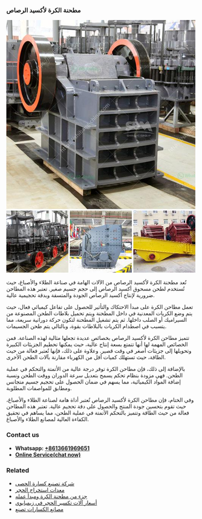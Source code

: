 <h3>مطحنة الكرة لأكسيد الرصاص</h3><img src='1701854043.jpg' alt=''><p>تُعد مطحنة الكرة لأكسيد الرصاص من الآلات الهامة في صناعة الطلاء والأصباغ، حيث تُستخدم لطحن مسحوق أكسيد الرصاص إلى حجم جسيم صغير. تعتبر هذه المطاحن ضرورية لإنتاج أكسيد الرصاص الجودة والمتسقة وبدقة تحجيمية عالية.</p><p>تعمل مطاحن الكرة على مبدأ الاحتكاك والتأثير للحصول على تفاعل كيميائي فعال، حيث يتم وضع الكريات المعدنية في داخل المطحنة ويتم تحميل بلاطات الطحن المصنوعة من السيراميك أو الصلب داخلها. ثم يتم تشغيل المطحنة لتكون حركة دورانية سريعة، مما يتسبب في اصطدام الكريات بالبلاطات بقوة، وبالتالي يتم طحن الجسيمات.</p><p>تتميز مطاحن الكرة لأكسيد الرصاص بخصائص عديدة تجعلها مثالية لهذه الصناعة. فمن الخصائص المهمة لها أنها تتمتع بسعة إنتاج عالية، حيث يمكنها تحطيم الجزيئات الكبيرة وتحويلها إلى جزيئات أصغر في وقت قصير. وعلاوة على ذلك، فإنها تُعتبر فعالة من حيث الطاقة، حيث تستهلك كميات أقل من الكهرباء مقارنة بآلات الطحن الأخرى.</p><p>بالإضافة إلى ذلك، فإن مطاحن الكرة توفر درجة عالية من الأتمتة والتحكم في عملية الطحن. فهي مزودة بنظام تحكم يسمح بتعديل سرعة الدوران ووقت الطحن ونسبة إضافة المواد الكيميائية، مما يسهم في ضمان الحصول على تحجيم جسيم متجانس ومطابق للمواصفات المطلوبة.</p><p>وفي الختام، فإن مطاحن الكرة لأكسيد الرصاص تُعتبر أداة هامة لصناعة الطلاء والأصباغ، حيث تقوم بتحسين جودة المنتج والحصول على دقة تحجيم عالية. تعتبر هذه المطاحن فعالة من حيث الطاقة وتتميز بالتحكم الأتمتة في عملية الطحن، مما يساهم في تحقيق الكفاءة العالية لمصانع الطلاء والأصباغ.</p><h3>Contact us</h3><ul><li><strong>Whatsapp:&nbsp;<a href="https://wa.me/8613661969651">+8613661969651</a></strong></li><li><a href="https://swt.shibang-china.com/?git&amp;zhl&amp;مطحنة الكرة لأكسيد الرصاص"><strong>Online Service(chat now)</strong></a></li></ul><h3>Related</h3><ul><li><a href='شركة تصنيع كسارة الحصى.md'>شركة تصنيع كسارة الحصى</a></li><li><a href='معدات استخراج الحجر.md'>معدات استخراج الحجر</a></li><li><a href='جزء من مطحنة الكرة ومبدأ عمله.md'>جزء من مطحنة الكرة ومبدأ عمله</a></li><li><a href='أسعار آلات تكسير الحجر في زيمبابوي.md'>أسعار آلات تكسير الحجر في زيمبابوي</a></li><li><a href='مصانع الكسارات تصنع.md'>مصانع الكسارات تصنع</a></li></ul>